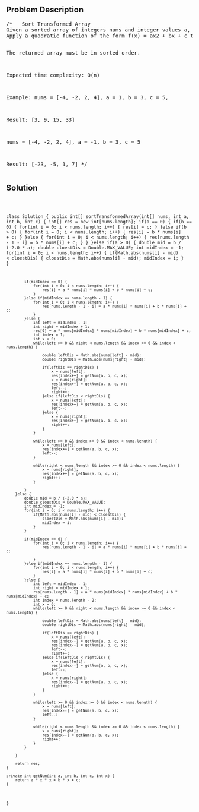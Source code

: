 <!--
<style>
  body { font-family: Arial, sans-serif; }
  .container { max-width: 100%; margin: auto; padding: 20px; }
  .comment-block { background-color: #f9f9f9; padding: 10px; border-left: 5px solid #ccc; max-width: 80%; margin: auto;}
  .code-block { background-color: #f4f4f4; padding: 10px; border: 1px solid #ddd; }
</style>
-->

<div class='container'>
<h2>Problem Description</h2>
<div class='comment-block'>
<pre>
/*   Sort Transformed Array
Given a sorted array of integers nums and integer values a, b and c. 
Apply a quadratic function of the form f(x) = ax2 + bx + c to each element x in the array.

The returned array must be in sorted order.

Expected time complexity: O(n)

Example:
nums = [-4, -2, 2, 4], a = 1, b = 3, c = 5,

Result: [3, 9, 15, 33]

nums = [-4, -2, 2, 4], a = -1, b = 3, c = 5

Result: [-23, -5, 1, 7]
*/
</pre>
</div>

<h2>Solution</h2>
<div class='code-block'>
<pre><code class='language-java'>

class Solution {
    public int[] sortTransformedArray(int[] nums, int a, int b, int c) {
        int[] res = new int[nums.length];
        if(a == 0) {
            if(b == 0) {
                for(int i = 0; i < nums.length; i++) {
                    res[i] = c;
                }
            }else if(b > 0) {
                for(int i = 0; i < nums.length; i++) {
                    res[i] = b * nums[i] + c;
                }
            }else {
                for(int i = 0; i < nums.length; i++) {
                    res[nums.length - 1 - i] = b * nums[i] + c;
                }
            }
        }else if(a > 0) {
            double mid = b / (-2.0 * a);
            double cloestDis = Double.MAX_VALUE;
            int midIndex = -1;
            for(int i = 0; i < nums.length; i++) {
                if(Math.abs(nums[i] - mid) < cloestDis) {
                    cloestDis = Math.abs(nums[i] - mid);
                    midIndex = i;
                }
            }
            
            if(midIndex == 0) {
                for(int i = 0; i < nums.length; i++) {
                    res[i] = a * nums[i] * nums[i] + b * nums[i] + c;
                }
            }else if(midIndex == nums.length - 1) {
                for(int i = 0; i < nums.length; i++) {
                    res[nums.length - 1 - i] = a * nums[i] * nums[i] + b * nums[i] + c;
                }
            }else {
                int left = midIndex - 1;
                int right = midIndex + 1;
                res[0] = a * nums[midIndex] * nums[midIndex] + b * nums[midIndex] + c;
                int index = 1;
                int x = 0;
                while(left >= 0 && right < nums.length && index >= 0 && index < nums.length) {
                  
                    double leftDis = Math.abs(nums[left] - mid);
                    double rightDis = Math.abs(nums[right] - mid);
                    
                    if(leftDis == rightDis) {
                        x = nums[left];
                        res[index++] = getNum(a, b, c, x);
                        x = nums[right];
                        res[index++] = getNum(a, b, c, x);
                        left--;
                        right++;
                    }else if(leftDis < rightDis) {
                        x = nums[left];
                        res[index++] = getNum(a, b, c, x);
                        left--;
                    }else {
                        x = nums[right];
                        res[index++] = getNum(a, b, c, x);
                        right++;
                    }
                }      
                                
                while(left >= 0 && index >= 0 && index < nums.length) {
                    x = nums[left];
                    res[index++] = getNum(a, b, c, x);
                    left--;
                }
                
                while(right < nums.length && index >= 0 && index < nums.length) {
                    x = nums[right];
                    res[index++] = getNum(a, b, c, x);
                    right++;                   
                }
                  
            }   
        }else {
            double mid = b / (-2.0 * a);
            double cloestDis = Double.MAX_VALUE;
            int midIndex = -1;
            for(int i = 0; i < nums.length; i++) {
                if(Math.abs(nums[i] - mid) < cloestDis) {
                    cloestDis = Math.abs(nums[i] - mid);
                    midIndex = i;
                }
            }
            
            if(midIndex == 0) {
                for(int i = 0; i < nums.length; i++) {
                    res[nums.length - 1 - i] = a * nums[i] * nums[i] + b * nums[i] + c;

                }
            }else if(midIndex == nums.length - 1) {
                for(int i = 0; i < nums.length; i++) {
                    res[i] = a * nums[i] * nums[i] + b * nums[i] + c;
                }
            }else {
                int left = midIndex - 1;
                int right = midIndex + 1;
                res[nums.length - 1] = a * nums[midIndex] * nums[midIndex] + b * nums[midIndex] + c;
                int index = nums.length - 2;
                int x = 0;
                while(left >= 0 && right < nums.length && index >= 0 && index < nums.length) {
                  
                    double leftDis = Math.abs(nums[left] - mid);
                    double rightDis = Math.abs(nums[right] - mid);
                    
                    if(leftDis == rightDis) {
                        x = nums[left];
                        res[index--] = getNum(a, b, c, x);
                        res[index--] = getNum(a, b, c, x);
                        left--;
                        right++;
                    }else if(leftDis < rightDis) {
                        x = nums[left];
                        res[index--] = getNum(a, b, c, x);
                        left--;
                    }else {
                        x = nums[right];
                        res[index--] = getNum(a, b, c, x);
                        right++;
                    }
                }  
                  
                while(left >= 0 && index >= 0 && index < nums.length) {
                    x = nums[left];
                    res[index--] = getNum(a, b, c, x);
                    left--;                   
                }
                
                while(right < nums.length && index >= 0 && index < nums.length) {
                    x = nums[right];
                    res[index--] = getNum(a, b, c, x);
                    right++;                    
                }
            }  
            
        }
        
        return res;
    }
    
    private int getNum(int a, int b, int c, int x) {
        return a * x * x + b * x + c;
    }
}</code></pre>
</div>
</div>
